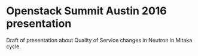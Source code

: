 # Openstack Summit Austin 2016 presentation

Draft of presentation about Quality of Service changes in Neutron in Mitaka
cycle.
